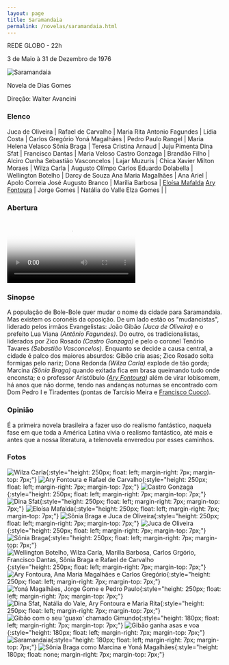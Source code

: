 ```yaml
---
layout: page
title: Saramandaia
permalink: /novelas/saramandaia.html
---
```


REDE GLOBO - 22h

3 de Maio à 31 de Dezembro de 1976

![Saramandaia](/novelas/img/saramandaia_logo.jpg)

Novela de Dias Gomes

Direção: Walter Avancini

### Elenco

Juca de Oliveira | Rafael de Carvalho | Maria Rita
Antonio Fagundes | Lídia Costa | Carlos Gregório
Yoná Magalhães | Pedro Paulo Rangel | Maria Helena Velasco
Sônia Braga | Teresa Cristina Arnaud | Juju Pimenta
Dina Sfat | Francisco Dantas | Maria Veloso
Castro Gonzaga | Brandão Filho | Alciro Cunha
Sebastião Vasconcelos | Lajar Muzuris | Chica Xavier
Milton Moraes | Wilza Carla | Augusto Olímpo
Carlos Eduardo Dolabella | Wellington Botelho | Darcy de Souza
Ana Maria Magalhães | Ana Ariel | Apolo Correia
José Augusto Branco | Marília Barbosa | [Eloísa Mafalda](/novelas/eloisa_mafalda.html)
[Ary Fontoura](/novelas/ary_fontoura.html) | Jorge Gomes | Natália do Valle
Elza Gomes | | 

### Abertura

<video poster="/novelas/img/saramandaia_abertura.png" id="player" playsinline controls>
    <source src="https://objectstorage.sa-saopaulo-1.oraclecloud.com/n/grwdgud0delr/b/victor3d.com.br/o/novelas%2Fsaramandaia_1976.mp4" type="video/mp4">
</video>

### Sinopse

A população de Bole-Bole quer mudar o nome da cidade para Saramandaia. Mas existem os coronéis da oposição. De um lado estão os "mudancistas", liderado pelos irmãos Evangelistas: João Gibão *(Juca de Oliveira)* e o prefeito Lua Viana *(Antônio Fagundes)*. Do outro, os tradicionalistas, liderados por Zico Rosado *(Castro Gonzaga)* e pelo o coronel Tenório Tavares *(Sebastião Vasconcelos)*. Enquanto se decide a causa central, a cidade é palco dos maiores absurdos: Gibão cria asas; Zico Rosado solta formigas pelo nariz; Dona Redonda *(Wilza Carla)* explode de tão gorda; Marcina *(Sônia Braga)* quando exitada fica em brasa queimando tudo onde enconsta; e o professor Aristóbulo *([Ary Fontoura](/novelas/ary_fontoura.html))* além de virar lobisomem, há anos que não dorme, tendo nas andanças noturnas se encontrado com Dom Pedro I e Tiradentes (pontas de Tarcísio Meira e [Francisco Cuoco](/novelas/francisco_cuoco.html)).

### Opinião

É a primeira novela brasileira a fazer uso do realismo fantástico, naquela fase em que toda a América Latina vivia o realismo fantástico, até mais e antes que a nossa literatura, a telenovela enveredou por esses caminhos. 

### Fotos

![Wilza Carla](/novelas/img/saramandaia_wilza_carla.jpg){:style="height: 250px; float: left; margin-right: 7px; margin-top: 7px;"}
![Ary Fontoura e Rafael de Carvalho](/novelas/img/saramandaia_ary_fontoura_e_rafael_de_carvalho.jpg){:style="height: 250px; float: left; margin-right: 7px; margin-top: 7px;"}
![Castro Gonzaga](/novelas/img/saramandaia_castro_gonzaga.jpg){:style="height: 250px; float: left; margin-right: 7px; margin-top: 7px;"}
![Dina Sfat](/novelas/img/saramandaia_dina_sfat.jpg){:style="height: 250px; float: left; margin-right: 7px; margin-top: 7px;"}
![Eloísa Mafalda](/novelas/img/saramandaia_eloisa_mafalda.jpg){:style="height: 250px; float: left; margin-right: 7px; margin-top: 7px;"}
![Sônia Braga e Juca de Oliveira](/novelas/img/saramandaia_sonia_braga_e_juca_de_oliveira.jpg){:style="height: 250px; float: left; margin-right: 7px; margin-top: 7px;"}
![Juca de Oliveira](/novelas/img/saramandaia_juca_de_oliveira.jpg){:style="height: 250px; float: left; margin-right: 7px; margin-top: 7px;"}
![Sônia Braga](/novelas/img/saramandaia_sonia_braga2.jpg){:style="height: 250px; float: left; margin-right: 7px; margin-top: 7px;"}
![Wellington Botelho, Wilza Carla, Marilla Barbosa, Carlos Grgório, Francisco Dantas, Sônia Braga e Rafael de Carvalho](/novelas/img/saramandaia_wbotelho_wcarla_mbarbosa_cgregorio_fdantas_sbraga_rcarvalho.jpg){:style="height: 250px; float: left; margin-right: 7px; margin-top: 7px;"}
![Ary Fontoura, Ana Maria Magalhães e Carlos Gregório](/novelas/img/saramandaia_ary_fontoura_ana_maria_magalhaes_e_carlos_gregorio.jpg){:style="height: 250px; float: left; margin-right: 7px; margin-top: 7px;"}
![Yoná Magalhães, Jorge Gome e Pedro Paulo](/novelas/img/saramandaia_yona_magalhaes_jorge_gomes_e_pedro_paulo_rangel.jpg){:style="height: 250px; float: left; margin-right: 7px; margin-top: 7px;"}
![Dina Sfat, Natália do Vale, Ary Fontoura e Maria Rita](/novelas/img/saramandaia_dina_sfat_natalia_do_vale_ary_fontoura_e_maria_rita.jpg){:style="height: 250px; float: left; margin-right: 7px; margin-top: 7px;"}
![Gibão com o seu 'guaxo' chamado Gimundo](/novelas/img/saramandaia_juca_e_o_passaro.jpg){:style="height: 180px; float: left; margin-right: 7px; margin-top: 7px;"}
![Gibão ganha asas e voa](/novelas/img/saramandaia_juca_voa.jpg){:style="height: 180px; float: left; margin-right: 7px; margin-top: 7px;"}
![Saramandaia](/novelas/img/saramandaia_elenco.jpg){:style="height: 180px; float: left; margin-right: 7px; margin-top: 7px;"}
![Sônia Braga como Marcina e Yoná Magalhães](/novelas/img/saramandaia_sonia_braga.jpg){:style="height: 180px; float: none; margin-right: 7px; margin-top: 7px;"}

